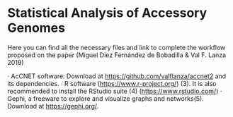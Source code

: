 # Statistical Analysis of Accessory Genomes 

Here you can find all the necessary files and link to complete the workflow proposed on the paper (Miguel Diez Fernández de Bobadilla & Val F. Lanza 2019)

· AcCNET software: Download at https://github.com/valflanza/accnet2 and its dependencies.
· R software (https://www.r-project.org/) (3). It is also recommended to install the RStudio suite (4)  (https://www.rstudio.com/)
· Gephi,  a freeware to explore  and visualize graphs and networks(5). Download at https://gephi.org/. 
